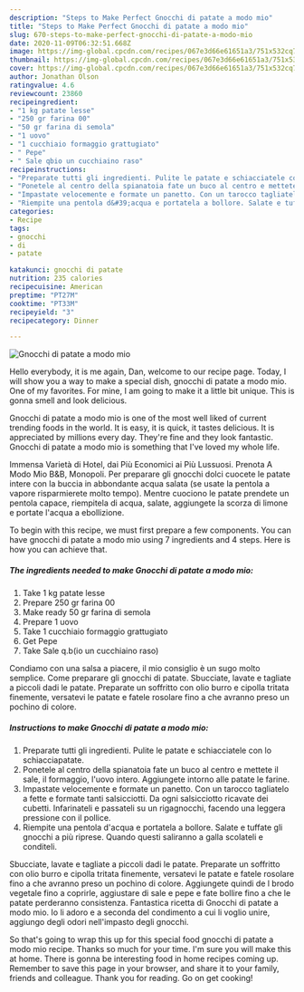 ```yaml
---
description: "Steps to Make Perfect Gnocchi di patate a modo mio"
title: "Steps to Make Perfect Gnocchi di patate a modo mio"
slug: 670-steps-to-make-perfect-gnocchi-di-patate-a-modo-mio
date: 2020-11-09T06:32:51.668Z
image: https://img-global.cpcdn.com/recipes/067e3d66e61651a3/751x532cq70/gnocchi-di-patate-a-modo-mio-recipe-main-photo.jpg
thumbnail: https://img-global.cpcdn.com/recipes/067e3d66e61651a3/751x532cq70/gnocchi-di-patate-a-modo-mio-recipe-main-photo.jpg
cover: https://img-global.cpcdn.com/recipes/067e3d66e61651a3/751x532cq70/gnocchi-di-patate-a-modo-mio-recipe-main-photo.jpg
author: Jonathan Olson
ratingvalue: 4.6
reviewcount: 23860
recipeingredient:
- "1 kg patate lesse"
- "250 gr farina 00"
- "50 gr farina di semola"
- "1 uovo"
- "1 cucchiaio formaggio grattugiato"
- " Pepe"
- " Sale qbio un cucchiaino raso"
recipeinstructions:
- "Preparate tutti gli ingredienti. Pulite le patate e schiacciatele con lo schiacciapatate."
- "Ponetele al centro della spianatoia fate un buco al centro e mettete il sale, il formaggio, l&#39;uovo intero. Aggiungete intorno alle patate le farine."
- "Impastate velocemente e formate un panetto. Con un tarocco tagliatelo a fette e formate tanti salsicciotti. Da ogni salsicciotto ricavate dei cubetti. Infarinateli e passateli su un rigagnocchi, facendo una leggera pressione con il pollice."
- "Riempite una pentola d&#39;acqua e portatela a bollore. Salate e tuffate gli gnocchi a più riprese. Quando questi saliranno a galla scolateli e conditeli."
categories:
- Recipe
tags:
- gnocchi
- di
- patate

katakunci: gnocchi di patate 
nutrition: 235 calories
recipecuisine: American
preptime: "PT27M"
cooktime: "PT33M"
recipeyield: "3"
recipecategory: Dinner

---
```



![Gnocchi di patate a modo mio](https://img-global.cpcdn.com/recipes/067e3d66e61651a3/751x532cq70/gnocchi-di-patate-a-modo-mio-recipe-main-photo.jpg)

Hello everybody, it is me again, Dan, welcome to our recipe page. Today, I will show you a way to make a special dish, gnocchi di patate a modo mio. One of my favorites. For mine, I am going to make it a little bit unique. This is gonna smell and look delicious.

Gnocchi di patate a modo mio is one of the most well liked of current trending foods in the world. It is easy, it is quick, it tastes delicious. It is appreciated by millions every day. They're fine and they look fantastic. Gnocchi di patate a modo mio is something that I've loved my whole life.

Immensa Varietà di Hotel, dai Più Economici ai Più Lussuosi. Prenota A Modo Mio B&amp;B, Monopoli. Per preparare gli gnocchi dolci cuocete le patate intere con la buccia in abbondante acqua salata (se usate la pentola a vapore risparmierete molto tempo). Mentre cuociono le patate prendete un pentola capace, riempitela di acqua, salate, aggiungete la scorza di limone e portate l&#39;acqua a ebollizione.


To begin with this recipe, we must first prepare a few components. You can have gnocchi di patate a modo mio using 7 ingredients and 4 steps. Here is how you can achieve that.

<!--inarticleads1-->

##### The ingredients needed to make Gnocchi di patate a modo mio:

1. Take 1 kg patate lesse
1. Prepare 250 gr farina 00
1. Make ready 50 gr farina di semola
1. Prepare 1 uovo
1. Take 1 cucchiaio formaggio grattugiato
1. Get  Pepe
1. Take  Sale q.b(io un cucchiaino raso)


Condiamo con una salsa a piacere, il mio consiglio è un sugo molto semplice. Come preparare gli gnocchi di patate. Sbucciate, lavate e tagliate a piccoli dadi le patate. Preparate un soffritto con olio burro e cipolla tritata finemente, versatevi le patate e fatele rosolare fino a che avranno preso un pochino di colore. 

<!--inarticleads2-->

##### Instructions to make Gnocchi di patate a modo mio:

1. Preparate tutti gli ingredienti. Pulite le patate e schiacciatele con lo schiacciapatate.
1. Ponetele al centro della spianatoia fate un buco al centro e mettete il sale, il formaggio, l&#39;uovo intero. Aggiungete intorno alle patate le farine.
1. Impastate velocemente e formate un panetto. Con un tarocco tagliatelo a fette e formate tanti salsicciotti. Da ogni salsicciotto ricavate dei cubetti. Infarinateli e passateli su un rigagnocchi, facendo una leggera pressione con il pollice.
1. Riempite una pentola d&#39;acqua e portatela a bollore. Salate e tuffate gli gnocchi a più riprese. Quando questi saliranno a galla scolateli e conditeli.


Sbucciate, lavate e tagliate a piccoli dadi le patate. Preparate un soffritto con olio burro e cipolla tritata finemente, versatevi le patate e fatele rosolare fino a che avranno preso un pochino di colore. Aggiungete quindi de l brodo vegetale fino a coprirle, aggiustare di sale e pepe e fate bollire fino a che le patate perderanno consistenza. Fantastica ricetta di Gnocchi di patate a modo mio. Io li adoro e a seconda del condimento a cui li voglio unire, aggiungo degli odori nell&#39;impasto degli gnocchi. 

So that's going to wrap this up for this special food gnocchi di patate a modo mio recipe. Thanks so much for your time. I'm sure you will make this at home. There is gonna be interesting food in home recipes coming up. Remember to save this page in your browser, and share it to your family, friends and colleague. Thank you for reading. Go on get cooking!
